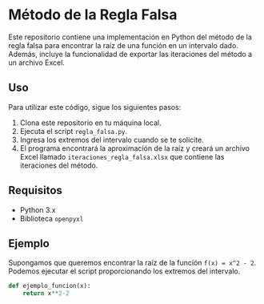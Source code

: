 # Método de la Regla Falsa

Este repositorio contiene una implementación en Python del método de la regla falsa para encontrar la raíz de una función en un intervalo dado. Además, incluye la funcionalidad de exportar las iteraciones del método a un archivo Excel.

## Uso

Para utilizar este código, sigue los siguientes pasos:

1. Clona este repositorio en tu máquina local.
2. Ejecuta el script `regla_falsa.py`.
3. Ingresa los extremos del intervalo cuando se te solicite.
4. El programa encontrará la aproximación de la raíz y creará un archivo Excel llamado `iteraciones_regla_falsa.xlsx` que contiene las iteraciones del método.

## Requisitos

- Python 3.x
- Biblioteca `openpyxl`

## Ejemplo

Supongamos que queremos encontrar la raíz de la función `f(x) = x^2 - 2`. Podemos ejecutar el script proporcionando los extremos del intervalo.

```python
def ejemplo_funcion(x):
    return x**2-2
